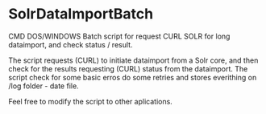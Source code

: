 # SolrDataImportBatch

CMD DOS/WINDOWS Batch script for request CURL SOLR for long dataimport, and check status / result.

The script requests (CURL) to initiate dataimport from a Solr core, and then check for the results requesting (CURL) status from the dataimport.
The script check for some basic erros do some retries and stores everithing on /log folder - date file.

Feel free to modify the script to other aplications. 
